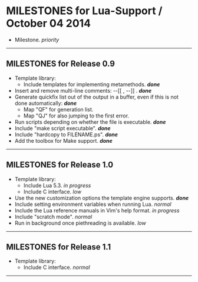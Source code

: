 MILESTONES for Lua-Support / October 04 2014
================================================================================

* Milestone. _priority_


--------------------------------------------------------------------------------
MILESTONES for Release 0.9
--------------------------------------------------------------------------------

* Template library:
  - Include templates for implementing metamethods. ___done___
* Insert and remove multi-line comments: --[[ , --]] . ___done___
* Generate quickfix list out of the output in a buffer, even if this is not done automatically: ___done___
  - Map "QF" for generation list.
  - Map "QJ" for also jumping to the first error.
* Run scripts depending on whether the file is executable. ___done___
* Include "make script executable". ___done___
* Include "hardcopy to FILENAME.ps". ___done___
* Add the toolbox for Make support. ___done___


--------------------------------------------------------------------------------
MILESTONES for Release 1.0
--------------------------------------------------------------------------------

* Template library:
  - Include Lua 5.3. _in progress_
  - Include C interface. _low_
* Use the new customization options the template engine supports. ___done___
* Include setting environment variables when running Lua. _normal_
* Include the Lua reference manuals in Vim's help format. _in progress_
* Include "scratch mode". _normal_
* Run in background once piethreading is available. _low_


--------------------------------------------------------------------------------
MILESTONES for Release 1.1
--------------------------------------------------------------------------------

* Template library:
  - Include C interface. _normal_


--------------------------------------------------------------------------------
